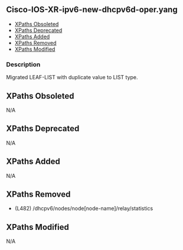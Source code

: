 ## Cisco-IOS-XR-ipv6-new-dhcpv6d-oper.yang

- [XPaths Obsoleted](#xpaths-obsoleted)
- [XPaths Deprecated](#xpaths-deprecated)
- [XPaths Added](#xpaths-added)
- [XPaths Removed](#xpaths-removed)
- [XPaths Modified](#xpaths-modified)

### Description

Migrated LEAF-LIST with duplicate value to LIST type.

## XPaths Obsoleted

N/A

## XPaths Deprecated

N/A

## XPaths Added

N/A

## XPaths Removed

- (L482)	/dhcpv6/nodes/node[node-name]/relay/statistics

## XPaths Modified

N/A

